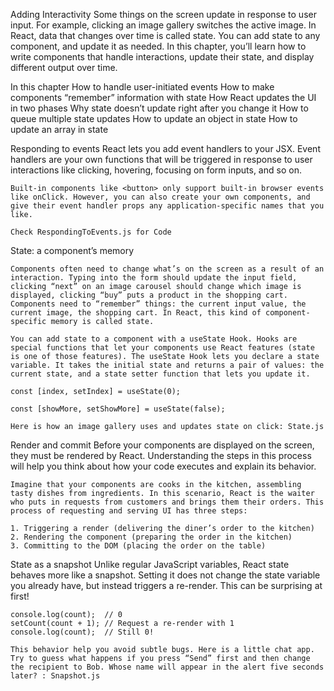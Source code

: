 Adding Interactivity
    Some things on the screen update in response to user input. For example, clicking an image gallery switches the active image. In React, data that changes over time is called state. You can add state to any component, and update it as needed. In this chapter, you’ll learn how to write components that handle interactions, update their state, and display different output over time.

In this chapter
    How to handle user-initiated events
    How to make components “remember” information with state
    How React updates the UI in two phases
    Why state doesn’t update right after you change it
    How to queue multiple state updates
    How to update an object in state
    How to update an array in state 

Responding to events 
    React lets you add event handlers to your JSX. Event handlers are your own functions that will be triggered in response to user interactions like clicking, hovering, focusing on form inputs, and so on.

    Built-in components like <button> only support built-in browser events like onClick. However, you can also create your own components, and give their event handler props any application-specific names that you like.

    Check RespondingToEvents.js for Code

State: a component’s memory 
    
    Components often need to change what’s on the screen as a result of an interaction. Typing into the form should update the input field, clicking “next” on an image carousel should change which image is displayed, clicking “buy” puts a product in the shopping cart. Components need to “remember” things: the current input value, the current image, the shopping cart. In React, this kind of component-specific memory is called state.

    You can add state to a component with a useState Hook. Hooks are special functions that let your components use React features (state is one of those features). The useState Hook lets you declare a state variable. It takes the initial state and returns a pair of values: the current state, and a state setter function that lets you update it.

    const [index, setIndex] = useState(0);
    
    const [showMore, setShowMore] = useState(false);

    Here is how an image gallery uses and updates state on click: State.js

Render and commit 
    Before your components are displayed on the screen, they must be rendered by React. Understanding the steps in this process will help you think about how your code executes and explain its behavior.

    Imagine that your components are cooks in the kitchen, assembling tasty dishes from ingredients. In this scenario, React is the waiter who puts in requests from customers and brings them their orders. This process of requesting and serving UI has three steps:

    1. Triggering a render (delivering the diner’s order to the kitchen)
    2. Rendering the component (preparing the order in the kitchen)
    3. Committing to the DOM (placing the order on the table)

State as a snapshot 
    Unlike regular JavaScript variables, React state behaves more like a snapshot. Setting it does not change the state variable you already have, but instead triggers a re-render. This can be surprising at first!

    console.log(count);  // 0
    setCount(count + 1); // Request a re-render with 1
    console.log(count);  // Still 0!

    This behavior help you avoid subtle bugs. Here is a little chat app. Try to guess what happens if you press “Send” first and then change the recipient to Bob. Whose name will appear in the alert five seconds later? : Snapshot.js